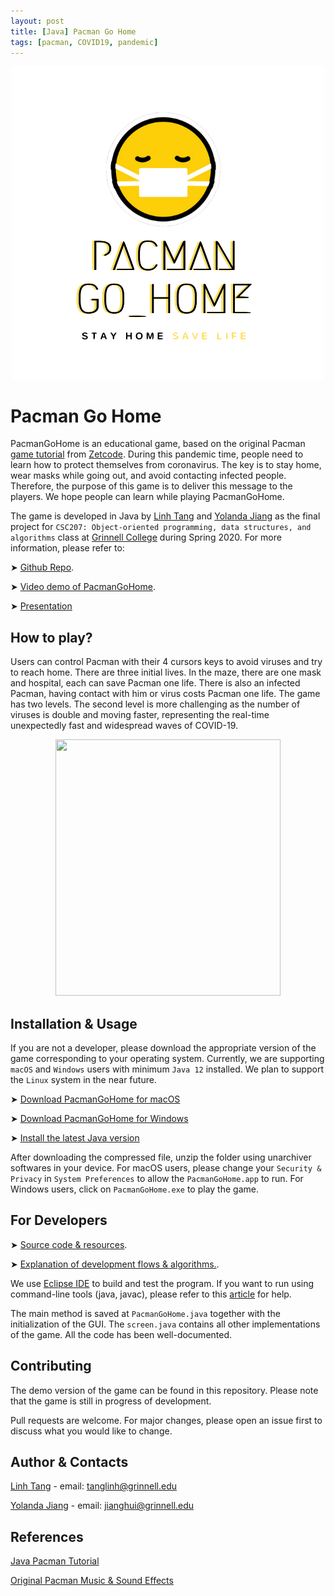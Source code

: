 ```yaml
---
layout: post
title: [Java] Pacman Go Home
tags: [pacman, COVID19, pandemic]
---
```


<p align="center"><img src="../img/logo.png"/></p>

# Pacman Go Home

PacmanGoHome is an educational game, based on the original Pacman [game tutorial](http://zetcode.com/tutorials/javagamestutorial/pacman/) from [Zetcode](http://zetcode.com). During this pandemic time, people need to learn how to protect themselves from coronavirus. The key is to stay home, wear masks while going out, and avoid contacting infected people. Therefore, the purpose of this game is to deliver this message to the players. We hope people can learn while playing PacmanGoHome.

The game is developed in Java by [Linh Tang](https://github.com/LinhTangTD) and [Yolanda Jiang](https://github.com/yolandajhzm) as the final project for `CSC207: Object-oriented programming, data structures, and algorithms` class at [Grinnell College](https://www.grinnell.edu/) during Spring 2020. For more information, please refer to:
  
  ➤ [Github Repo](https://github.com/LinhTangTD/PacmanGoHome). 
  
  ➤ [Video demo of PacmanGoHome](https://drive.google.com/open?id=10DFG39CY1ilI5htYoLHSEVTmPcexf5cd).
  
  ➤ [Presentation](https://github.com/LinhTangTD/PacmanGoHome/blob/master/PacmanGoHome.pdf)

## How to play?
Users can control Pacman with their 4 cursors keys to avoid viruses and try to reach home. There are three initial lives. In the maze, there are one mask and hospital, each can save Pacman one life. There is also an infected Pacman, having contact with him or virus costs Pacman one life. The game has two levels. The second level is more challenging as the number of viruses is double and moving faster, representing the real-time unexpectedly fast and widespread waves of COVID-19.

<p align="center"><img src="../img/demo_gif.gif" width="360" height="410"/></p>

## Installation & Usage

If you are not a developer, please download the appropriate version of the game corresponding to your operating system. Currently, we are supporting `macOS` and `Windows` users with minimum `Java 12` installed. We plan to support the `Linux` system in the near future. 

  ➤ [Download PacmanGoHome for macOS](https://github.com/LinhTangTD/PacmanGoHome/blob/master/PacmanGoHome_MacOS.zip)
  
  ➤ [Download PacmanGoHome for Windows](https://github.com/LinhTangTD/PacmanGoHome/blob/master/PacmanGoHome_Windows.zip)
  
  ➤ [Install the latest Java version](https://www.oracle.com/java/technologies/javase-downloads.html)

After downloading the compressed file, unzip the folder using unarchiver softwares in your device. For macOS users, please change your `Security & Privacy` in `System Preferences` to allow the `PacmanGoHome.app` to run. For Windows users, click on `PacmanGoHome.exe` to play the game.

## For Developers

  ➤ [Source code & resources](https://github.com/LinhTangTD/PacmanGoHome/tree/master/src).  
  
  ➤ [Explanation of development flows & algorithms.](https://github.com/LinhTangTD/PacmanGoHome/blob/master/PacmanGoHome.pdf).
  
We use [Eclipse IDE](https://www.eclipse.org/) to build and test the program. If you want to run using command-line tools (java, javac), please refer to this [article](https://www.codejava.net/java-core/tools/how-to-compile-package-and-run-a-java-program-using-command-line-tools-javac-jar-and-java) for help.

The main method is saved at ```PacmanGoHome.java``` together with the initialization of the GUI. The ```screen.java``` contains all other implementations of the game. All the code has been well-documented. 

## Contributing
The demo version of the game can be found in this repository. Please note that the game is still in progress of development.

Pull requests are welcome. For major changes, please open an issue first to discuss what you would like to change.

## Author & Contacts
[Linh Tang](https://github.com/LinhTangTD) - email: tanglinh@grinnell.edu

[Yolanda Jiang](https://github.com/yolandajhzm) - email: jianghui@grinnell.edu

## References
[Java Pacman Tutorial](http://zetcode.com/tutorials/javagamestutorial/pacman/)

[Original Pacman Music & Sound Effects](https://www.classicgaming.cc/classics/pac-man/sounds)

